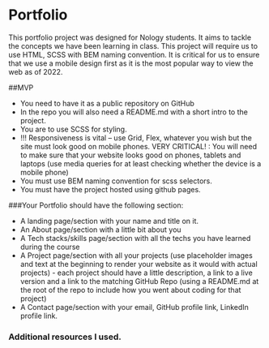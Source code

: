 # Portfolio

This portfolio project was designed for Nology students. It aims to tackle the concepts we have been learning in class. This project will require us to use HTML, SCSS with BEM naming convention. It is critical for us to ensure that we use a mobile design first as it is the most popular way to view the web as of 2022.

##MVP
 - You need to have it as a public repository on GitHub
 - In the repo you will also need a README.md with a short intro to the project.
 - You are to use SCSS for styling.
 - !!! Responsiveness is vital – use Grid, Flex, whatever you wish but the site must look good on mobile phones. VERY CRITICAL! : You will need to make sure that your website looks good on phones, tablets and laptops (use media queries for at least checking whether the device is a mobile phone)
 - You must use BEM naming convention for scss selectors.
 - You must have the project hosted using github pages.

###Your Portfolio should have the following section:

 - A landing page/section with your name and title on it.
 - An About page/section with a little bit about you
 - A Tech stacks/skills page/section with all the techs you have learned during the course
 - A Project page/section with all your projects (use placeholder images and text at the beginning to render your website as it would with actual projects) - each project should have a little description, a link to a live version and a link to the matching GitHub Repo (using a README.md at the root of the repo to include how you went about coding for that project)
 - A Contact page/section with your email, GitHub profile link, LinkedIn profile link.
 
 ### Additional resources I used.
